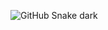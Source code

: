 ![GitHub Snake dark](![github-user-contribution](https://user-images.githubusercontent.com/95966082/182144730-a8ebf251-be95-463b-ae48-dc1b038fc3da.svg))
